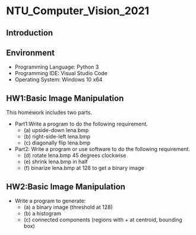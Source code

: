 # NTU_Computer_Vision_2021

## Introduction

## Environment

* Programming Language: Python 3
* Programming IDE: Visual Studio Code
* Operating System: Windows 10 x64

## HW1:Basic Image Manipulation

This homework includes two parts.

* Part1:Write a program to do the following requirement.
  * (a) upside-down lena.bmp
  * (b) right-side-left lena.bmp
  * (c) diagonally flip lena.bmp
* Part2: Write a program or use software to do the following requirement.
  * (d) rotate lena.bmp 45 degrees clockwise
  * (e) shrink lena.bmp in half
  * (f) binarize lena.bmp at 128 to get a binary image

## HW2:Basic Image Manipulation

* Write a program to generate:
  * (a) a binary image (threshold at 128)
  * (b) a histogram
  * (c) connected components (regions with + at centroid, bounding box)
